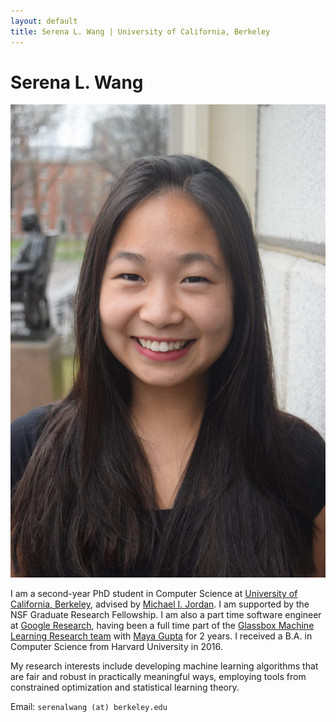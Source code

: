 ```yaml
---
layout: default
title: Serena L. Wang | University of California, Berkeley
---
```

	
	
# Serena L. Wang #

<img src="img/serena.jpg" alt="Photo" class="leftside_image">

I am a second-year PhD student in Computer Science at [University of California, Berkeley](https://eecs.berkeley.edu/), advised by [Michael I. Jordan](https://people.eecs.berkeley.edu/~jordan/). I am supported by the NSF Graduate Research Fellowship. I am also a part time software engineer at [Google Research](https://research.google/people/SerenaLutongWang/), having been a full time part of the [Glassbox Machine Learning Research team](https://www.technologyreview.com/2015/11/05/165175/google-tries-to-make-machine-learning-a-little-more-human/) with [Maya Gupta](https://mayagupta.org/) for 2 years. I received a B.A. in Computer Science from Harvard University in 2016.

My research interests include developing machine learning algorithms that are fair and robust in practically meaningful ways, employing tools from constrained optimization and statistical learning theory.
			
Email: `serenalwang (at) berkeley.edu`


